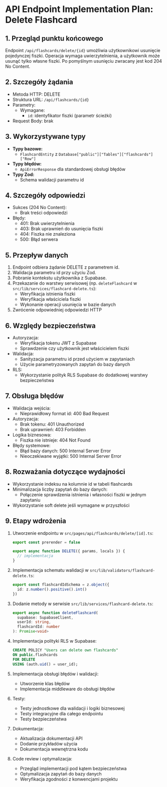 # API Endpoint Implementation Plan: Delete Flashcard

## 1. Przegląd punktu końcowego
Endpoint `/api/flashcards/delete/{id}` umożliwia użytkownikowi usunięcie pojedynczej fiszki. Operacja wymaga uwierzytelnienia, a użytkownik może usunąć tylko własne fiszki. Po pomyślnym usunięciu zwracany jest kod 204 No Content.

## 2. Szczegóły żądania
- Metoda HTTP: DELETE
- Struktura URL: `/api/flashcards/{id}`
- Parametry:
  - Wymagane:
    - `id`: identyfikator fiszki (parametr ścieżki)
- Request Body: brak

## 3. Wykorzystywane typy
- **Typy bazowe:**
  - `FlashcardEntity` z `Database["public"]["Tables"]["flashcards"]["Row"]`
- **Typy błędów:**
  - `ApiErrorResponse` dla standardowej obsługi błędów
- **Typy Zod:**
  - Schema walidacji parametru id

## 4. Szczegóły odpowiedzi
- Sukces (204 No Content):
  - Brak treści odpowiedzi
- Błędy:
  - 401: Brak uwierzytelnienia
  - 403: Brak uprawnień do usunięcia fiszki
  - 404: Fiszka nie znaleziona
  - 500: Błąd serwera

## 5. Przepływ danych
1. Endpoint odbiera żądanie DELETE z parametrem id.
2. Walidacja parametru id przy użyciu Zod.
3. Pobranie kontekstu użytkownika z Supabase.
4. Przekazanie do warstwy serwisowej (np. `deleteFlashcard` w `src/lib/services/flashcard-delete.ts`):
   - Weryfikacja istnienia fiszki
   - Weryfikacja właściciela fiszki
   - Wykonanie operacji usunięcia w bazie danych
5. Zwrócenie odpowiedniej odpowiedzi HTTP

## 6. Względy bezpieczeństwa
- Autoryzacja:
  - Weryfikacja tokenu JWT z Supabase
  - Sprawdzenie czy użytkownik jest właścicielem fiszki
- Walidacja:
  - Sanityzacja parametru id przed użyciem w zapytaniach
  - Użycie parametryzowanych zapytań do bazy danych
- RLS:
  - Wykorzystanie polityk RLS Supabase do dodatkowej warstwy bezpieczeństwa

## 7. Obsługa błędów
- Walidacja wejścia:
  - Nieprawidłowy format id: 400 Bad Request
- Autoryzacja:
  - Brak tokenu: 401 Unauthorized
  - Brak uprawnień: 403 Forbidden
- Logika biznesowa:
  - Fiszka nie istnieje: 404 Not Found
- Błędy systemowe:
  - Błąd bazy danych: 500 Internal Server Error
  - Nieoczekiwane wyjątki: 500 Internal Server Error

## 8. Rozważania dotyczące wydajności
- Wykorzystanie indeksu na kolumnie id w tabeli flashcards
- Minimalizacja liczby zapytań do bazy danych:
  - Połączenie sprawdzenia istnienia i własności fiszki w jednym zapytaniu
- Wykorzystanie soft delete jeśli wymagane w przyszłości

## 9. Etapy wdrożenia
1. Utworzenie endpointu w `src/pages/api/flashcards/delete/[id].ts`:
   ```typescript
   export const prerender = false
   
   export async function DELETE({ params, locals }) {
     // implementacja
   }
   ```

2. Implementacja schematu walidacji w `src/lib/validators/flashcard-delete.ts`:
   ```typescript
   export const flashcardIdSchema = z.object({
     id: z.number().positive().int()
   })
   ```

3. Dodanie metody w serwisie `src/lib/services/flashcard-delete.ts`:
   ```typescript
   export async function deleteFlashcard(
     supabase: SupabaseClient,
     userId: string,
     flashcardId: number
   ): Promise<void>
   ```

4. Implementacja polityki RLS w Supabase:
   ```sql
   CREATE POLICY "Users can delete own flashcards"
   ON public.flashcards
   FOR DELETE
   USING (auth.uid() = user_id);
   ```

5. Implementacja obsługi błędów i walidacji:
   - Utworzenie klas błędów
   - Implementacja middleware do obsługi błędów

6. Testy:
   - Testy jednostkowe dla walidacji i logiki biznesowej
   - Testy integracyjne dla całego endpointu
   - Testy bezpieczeństwa

7. Dokumentacja:
   - Aktualizacja dokumentacji API
   - Dodanie przykładów użycia
   - Dokumentacja wewnętrzna kodu

8. Code review i optymalizacja:
   - Przegląd implementacji pod kątem bezpieczeństwa
   - Optymalizacja zapytań do bazy danych
   - Weryfikacja zgodności z konwencjami projektu 